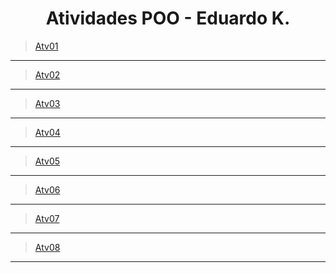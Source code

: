 
<h1 align = "center">Atividades POO - Eduardo K.</h1>

> [Atv01](https://github.com/DUDUKorte/POO/tree/main/POO/Atividades/Notebooks/Atv01)
<hr>

> [Atv02](https://github.com/DUDUKorte/POO/tree/main/POO/Atividades/Notebooks/Atv02)
<hr>

>[Atv03](https://github.com/DUDUKorte/POO/tree/main/POO/Atividades/Notebooks/Atv03)
<hr>

>[Atv04](https://github.com/DUDUKorte/POO/tree/main/POO/Atividades/Notebooks/Atv04)
<hr>

>[Atv05](https://github.com/DUDUKorte/POO/tree/main/POO/Atividades/Notebooks/Atv05)
<hr>

>[Atv06](https://github.com/DUDUKorte/POO/tree/main/POO/Atividades/Notebooks/Atv06)
<hr>

>[Atv07](https://github.com/DUDUKorte/POO/tree/main/POO/Atividades/Notebooks/Atv07)
<hr>

>[Atv08](https://github.com/DUDUKorte/POO/tree/main/POO/Atividades/Notebooks/Atv08)
<hr>
